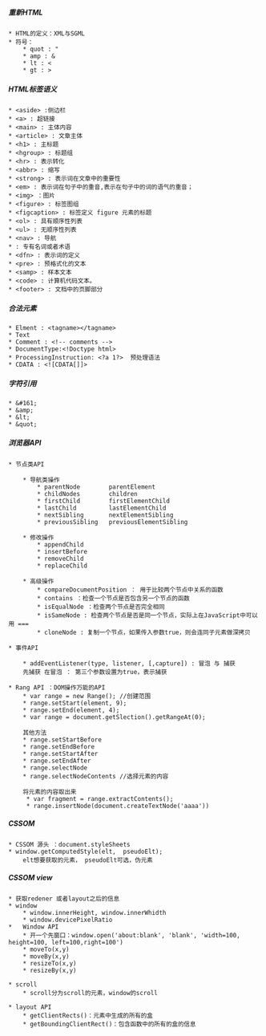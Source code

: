 ##### 重新HTML
	* HTML的定义：XML与SGML
	* 符号：
		* quot : "
		* amp : &
		* lt : <
		* gt : >
##### HTML标签语义
	* <aside> :侧边栏
	* <a> : 超链接
	* <main> : 主体内容
	* <article> : 文章主体
	* <h1> : 主标题
	* <hgroup> : 标题组
	* <hr> : 表示转化
	* <abbr> : 缩写
	* <strong> : 表示词在文章中的重要性
	* <em> : 表示词在句子中的重音,表示在句子中的词的语气的重音；
	* <img> ：图片
	* <figure> : 标签图组
	* <figcaption> : 标签定义 figure 元素的标题
	* <ol> : 具有顺序性列表
	* <ul> : 无顺序性列表
	* <nav> : 导航
	* : 专有名词或者术语
	* <dfn> : 表示词的定义
	* <pre> : 预格式化的文本
	* <samp> : 样本文本
	* <code> : 计算机代码文本。
	* <footer> : 文档中的页脚部分

##### 合法元素
	* Elment : <tagname></tagname>
	* Text
	* Comment : <!-- comments -->
	* DocumentType:<!Doctype html>
	* ProcessingInstruction: <?a 1?>  预处理语法
	* CDATA : <![CDATA[]]>

##### 字符引用
	* &#161;
	* &amp;
	* &lt;
	* &quot;

##### 浏览器API
	* 节点类API

		* 导航类操作
			* parentNode        parentElement
			* childNodes        children
			* firstChild        firstElementChild
			* lastChild         lastElementChild
			* nextSibling       nextElementSibling
			* previousSibling   previousElementSibling

		* 修改操作
			* appendChild
			* insertBefore
			* removeChild
			* replaceChild
		
		* 高级操作
			* compareDocumentPosition ： 用于比较两个节点中关系的函数
			* contains ：检查一个节点是否包含另一个节点的函数
			* isEqualNode ：检查两个节点是否完全相同
			* isSameNode : 检查两个节点是否是同一个节点，实际上在JavaScript中可以用 ===
			* cloneNode : 复制一个节点，如果传入参数true，则会连同子元素做深拷贝
	
	* 事件API

		* addEventListener(type, listener, [,capture]) : 冒泡 与 捕获
		先捕获 在冒泡 ： 第三个参数设置为true，表示捕获

	* Rang API ：DOM操作万能的API
		* var range = new Range(); //创建范围
		* range.setStart(element, 9);
		* range.setEnd(element, 4);
		* var range = document.getSlection().getRangeAt(0);

		其他方法
		* range.setStartBefore
		* range.setEndBefore
		* range.setStartAfter
		* range.setEndAfter
		* range.selectNode
		* range.selectNodeContents //选择元素的内容

	 	将元素的内容取出来
		 * var fragment = range.extractContents();
		 * range.insertNode(document.createTextNode('aaaa'))

##### CSSOM
	* CSSOM 源头 ：document.styleSheets
	* window.getComputedStyle(elt,	pseudoElt);
		elt想要获取的元素， pseudoElt可选，伪元素

##### CSSOM view
	* 获取redener 或者layout之后的信息
	* window
		* window.innerHeight, window.innerWhidth
		* window.devicePixelRatio
	*	Window API
		* 开一个先窗口：window.open('about:blank', 'blank', 'width=100, height=100, left=100,right=100')
		* moveTo(x,y)
		* moveBy(x,y)
		* resizeTo(x,y)
		* resizeBy(x,y)
	
	* scroll 
		* scroll分为scroll的元素，window的scroll

	* layout API
		* getClientRects()：元素中生成的所有的盒
		* getBoundingClientRect()：包含函数中的所有的盒的信息